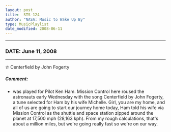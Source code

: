 ```yaml
---
layout: post
title:  STS-124
author: "NASA: Music to Wake Up By"
type: MusicPlaylist
date_modified: 2008-06-11
---
```


----
### DATE: June 11, 2008
----
✫ Centerfield by John Fogerty

##### Comment:
* was played for Pilot Ken Ham. Mission Control here roused the astronauts early Wednesday with the song Centerfield by John Fogerty, a tune selected for Ham by his wife Michelle. Girl, you are my home, and all of us are going to start our journey home today, Ham told his wife via Mission Control as the shuttle and space station zipped around the planet at 17,500 mph (28,163 kph). From my rough calculations, that's about a million miles, but we're going really fast so we're on our way.
